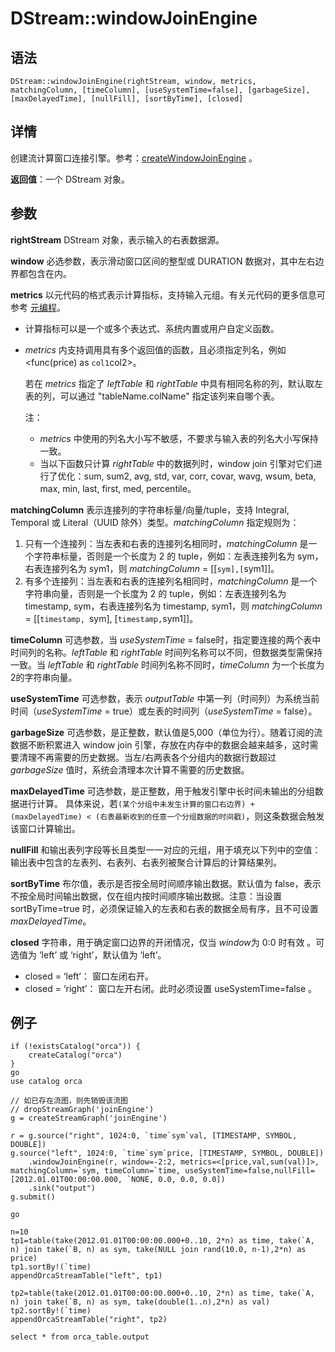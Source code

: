 # DStream::windowJoinEngine

## 语法

`DStream::windowJoinEngine(rightStream, window, metrics, matchingColumn,
[timeColumn], [useSystemTime=false], [garbageSize], [maxDelayedTime],
[nullFill], [sortByTime], [closed]`

## 详情

创建流计算窗口连接引擎。参考：[createWindowJoinEngine](../c/createWindowJoinEngine.md) 。

**返回值**：一个 DStream 对象。

## 参数

**rightStream** DStream 对象，表示输入的右表数据源。

**window** 必选参数，表示滑动窗口区间的整型或 DURATION 数据对，其中左右边界都包含在内。

**metrics** 以元代码的格式表示计算指标，支持输入元组。有关元代码的更多信息可参考 [元编程](../c/../../progr/objs/meta_progr.md)。

* 计算指标可以是一个或多个表达式、系统内置或用户自定义函数。
* *metrics* 内支持调用具有多个返回值的函数，且必须指定列名，例如 <func(price) as
  `col1`col2>。

  若在 *metrics* 指定了 *leftTable* 和
  *rightTable* 中具有相同名称的列，默认取左表的列，可以通过 "tableName.colName"
  指定该列来自哪个表。

  注：
  + *metrics* 中使用的列名大小写不敏感，不要求与输入表的列名大小写保持一致。
  + 当以下函数只计算 *rightTable* 中的数据列时，window join 引擎对它们进行了优化：sum,
    sum2, avg, std, var, corr, covar, wavg, wsum, beta, max, min,
    last, first, med, percentile。

**matchingColumn** 表示连接列的字符串标量/向量/tuple，支持 Integral, Temporal 或
Literal（UUID 除外）类型。*matchingColumn* 指定规则为：

1. 只有一个连接列：当左表和右表的连接列名相同时，*matchingColumn* 是一个字符串标量，否则是一个长度为 2 的
   tuple，例如：左表连接列名为 sym，右表连接列名为 sym1，则 *matchingColumn* =
   [[`sym],[`sym1]]。
2. 有多个连接列：当左表和右表的连接列名相同时，*matchingColumn* 是一个字符串向量，否则是一个长度为 2 的
   tuple，例如：左表连接列名为 timestamp, sym，右表连接列名为 timestamp, sym1，则
   *matchingColumn* = [[`timestamp, `sym], [`timestamp,`sym1]]。

**timeColumn** 可选参数，当 *useSystemTime* =
false时，指定要连接的两个表中时间列的名称。*leftTable* 和 *rightTable*
时间列名称可以不同，但数据类型需保持一致。当 *leftTable* 和 *rightTable*
时间列名称不同时，*timeColumn* 为一个长度为2的字符串向量。

**useSystemTime**
可选参数，表示 *outputTable* 中第一列（时间列）为系统当前时间（*useSystemTime* =
true）或左表的时间列（*useSystemTime* = false）。

**garbageSize** 可选参数，是正整数，默认值是5,000（单位为行）。随着订阅的流数据不断积累进入 window
join 引擎，存放在内存中的数据会越来越多，这时需要清理不再需要的历史数据。当左/右两表各个分组内的数据行数超过 *garbageSize*
值时，系统会清理本次计算不需要的历史数据。

**maxDelayedTime** 可选参数，是正整数，用于触发引擎中长时间未输出的分组数据进行计算。
具体来说，若`(某个分组中未发生计算的窗口右边界) + (maxDelayedTime) <
(右表最新收到的任意一个分组数据的时间戳)`，则这条数据会触发该窗口计算输出。

**nullFill**
和输出表列字段等长且类型一一对应的元组，用于填充以下列中的空值：输出表中包含的左表列、右表列、右表列被聚合计算后的计算结果列。

**sortByTime** 布尔值，表示是否按全局时间顺序输出数据。默认值为
false，表示不按全局时间输出数据，仅在组内按时间顺序输出数据。注意：当设置 sortByTime=true 时，必须保证输入的左表和右表的数据全局有序，且不可设置
*maxDelayedTime*。

**closed** 字符串，用于确定窗口边界的开闭情况，仅当 *window*为 0:0 时有效 。可选值为 ‘left’ 或 ‘right’，默认值为 ‘left’。

* closed = ‘left’： 窗口左闭右开。
* closed = ‘right’： 窗口左开右闭。此时必须设置 useSystemTime=false 。

## 例子

```
if (!existsCatalog("orca")) {
	createCatalog("orca")
}
go
use catalog orca

// 如已存在流图，则先销毁该流图
// dropStreamGraph('joinEngine')
g = createStreamGraph('joinEngine')

r = g.source("right", 1024:0, `time`sym`val, [TIMESTAMP, SYMBOL, DOUBLE])
g.source("left", 1024:0, `time`sym`price, [TIMESTAMP, SYMBOL, DOUBLE])
    .windowJoinEngine(r, window=-2:2, metrics=<[price,val,sum(val)]>, matchingColumn=`sym, timeColumn=`time, useSystemTime=false,nullFill=[2012.01.01T00:00:00.000, `NONE, 0.0, 0.0, 0.0])
    .sink("output")
g.submit()

go

n=10
tp1=table(take(2012.01.01T00:00:00.000+0..10, 2*n) as time, take(`A, n) join take(`B, n) as sym, take(NULL join rand(10.0, n-1),2*n) as price)
tp1.sortBy!(`time)
appendOrcaStreamTable("left", tp1)

tp2=table(take(2012.01.01T00:00:00.000+0..10, 2*n) as time, take(`A, n) join take(`B, n) as sym, take(double(1..n),2*n) as val)
tp2.sortBy!(`time)
appendOrcaStreamTable("right", tp2)

select * from orca_table.output
```

